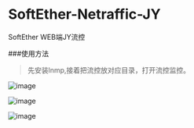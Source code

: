 # SoftEther-Netraffic-JY
SoftEther WEB端JY流控

###使用方法
> 先安装lnmp,接着把流控放对应目录，打开流控监控。


![image](https://github.com/wx1183618058/SoftEther-Netraffic-JY/blob/master/1.png)

![image](https://github.com/wx1183618058/SoftEther-Netraffic-JY/blob/master/2.png)

![image](https://github.com/wx1183618058/SoftEther-Netraffic-JY/blob/master/3.PNG)
